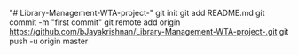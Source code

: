 "# Library-Management-WTA-project-"  git init git add README.md git commit -m "first commit" git remote add origin https://github.com/bJayakrishnan/Library-Management-WTA-project-.git git push -u origin master 

